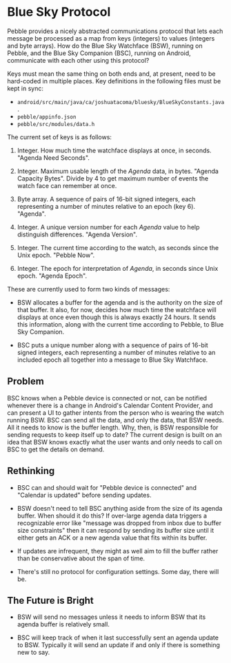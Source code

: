 # Blue Sky Protocol

Pebble provides a nicely abstracted communications protocol that lets each
message be processed as a map from keys (integers) to values (integers and byte
arrays).  How do the Blue Sky Watchface (BSW), running on Pebble, and the Blue
Sky Companion (BSC), running on Android, communicate with each other using this
protocol?

Keys must mean the same thing on both ends and, at present, need to be
hard-coded in multiple places.  Key definitions in the following files must be
kept in sync:

* `android/src/main/java/ca/joshuatacoma/bluesky/BlueSkyConstants.java`.
* `pebble/appinfo.json`
* `pebble/src/modules/data.h`

The current set of keys is as follows:

1. Integer.  How much time the watchface displays at once, in seconds.  "Agenda
   Need Seconds".

2. Integer.  Maximum usable length of the *Agenda* data, in bytes.  "Agenda
   Capacity Bytes".  Divide by 4 to get maximum number of events the watch face
   can remember at once.

3. Byte array.  A sequence of pairs of 16-bit signed integers, each
   representing a number of minutes relative to an epoch (key 6).  "Agenda".

4. Integer.  A unique version number for each *Agenda* value to help
   distinguish differences.  "Agenda Version".

5. Integer.  The current time according to the watch, as seconds since the Unix
   epoch.  "Pebble Now".

6. Integer.  The epoch for interpretation of *Agenda*, in seconds since Unix
   epoch.  "Agenda Epoch".

These are currently used to form two kinds of messages:

* BSW allocates a buffer for the agenda and is the authority on the size of
  that buffer.  It also, for now, decides how much time the watchface will
  displays at once even though this is always exactly 24 hours.  It sends this
  information, along with the current time according to Pebble, to Blue Sky
  Companion.

* BSC puts a unique number along with a sequence of pairs of 16-bit signed
  integers, each representing a number of minutes relative to an included epoch
  all together into a message to Blue Sky Watchface.

## Problem

BSC knows when a Pebble device is connected or not, can be notified whenever
there is a change in Android's Calendar Content Provider, and can present a UI
to gather intents from the person who is wearing the watch running BSW.  BSC
can send all the data, and only the data, that BSW needs.  All it needs to know
is the buffer length.  Why, then, is BSW responsible for sending requests to
keep itself up to date?  The current design is built on an idea that BSW knows
exactly what the user wants and only needs to call on BSC to get the details on
demand.

## Rethinking

* BSC can and should wait for "Pebble device is connected" and "Calendar is
  updated" before sending updates.

* BSW doesn't need to tell BSC anything aside from the size of its agenda
  buffer.  When should it do this?  If over-large agenda data triggers a
  recognizable error like "message was dropped from inbox due to buffer size
  constraints" then it can respond by sending its buffer size until it either
  gets an ACK or a new agenda value that fits within its buffer.

* If updates are infrequent, they might as well aim to fill the buffer rather
  than be conservative about the span of time.

* There's still no protocol for configuration settings.  Some day, there will
  be.

## The Future is Bright

* BSW will send no messages unless it needs to inform BSW that its agenda
  buffer is relatively small.

* BSC will keep track of when it last successfully sent an agenda update to
  BSW.  Typically it will send an update if and only if there is something new
  to say.
